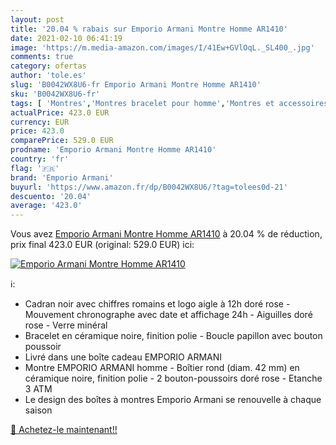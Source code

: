 ```yaml
---
layout: post
title: '20.04 % rabais sur Emporio Armani Montre Homme AR1410'
date: 2021-02-10 06:41:19
image: 'https://m.media-amazon.com/images/I/41Ew+GVlOqL._SL400_.jpg'
comments: true
category: ofertas
author: 'tole.es'
slug: 'B0042WX8U6-fr Emporio Armani Montre Homme AR1410'
sku: 'B0042WX8U6-fr'
tags: [ 'Montres','Montres bracelet pour homme','Montres et accessoires','Montres homme','emporio armani', ]
actualPrice: 423.0 EUR
currency: EUR
price: 423.0
comparePrice: 529.0 EUR
prodname: 'Emporio Armani Montre Homme AR1410'
country: 'fr'
flag: '🇫🇷'
brand: 'Emporio Armani'
buyurl: 'https://www.amazon.fr/dp/B0042WX8U6/?tag=tolees0d-21'
descuento: '20.04'
average: '423.0'
---
```


Vous avez [Emporio Armani Montre Homme AR1410](https://www.amazon.fr/dp/B0042WX8U6/?tag=tolees0d-21)  à  20.04 % de réduction, prix final  423.0 EUR (original: 529.0 EUR) ici:

[![Emporio Armani Montre Homme AR1410](https://m.media-amazon.com/images/I/41Ew+GVlOqL._SL400_.jpg)](https://www.amazon.fr/dp/B0042WX8U6/?tag=tolees0d-21)

ℹ️:

- Cadran noir avec chiffres romains et logo aigle à 12h doré rose - Mouvement chronographe avec date et affichage 24h - Aiguilles doré rose - Verre minéral
- Bracelet en céramique noire, finition polie - Boucle papillon avec bouton poussoir
- Livré dans une boîte cadeau EMPORIO ARMANI
- Montre EMPORIO ARMANI homme - Boîtier rond (diam. 42 mm) en céramique noire, finition polie - 2 bouton-poussoirs doré rose - Etanche 3 ATM
- Le design des boîtes à montres Emporio Armani se renouvelle à chaque saison

[🛒 Achetez-le maintenant!!](https://www.amazon.fr/dp/B0042WX8U6/?tag=tolees0d-21)
